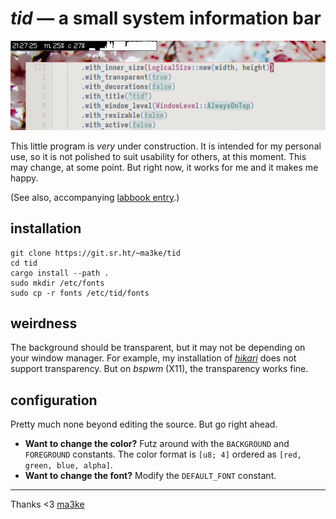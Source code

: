 # _tid_ &mdash; a small system information bar

![screenshot of tid in action](example.png)

This little program is _very_ under construction. 
It is intended for my personal use, so it is not polished to suit usability for others, at this moment.
This may change, at some point.
But right now, it works for me and it makes me happy.

(See also, accompanying [labbook entry](https://dwangschematiek.nl/labbook/tid/).)

## installation

```
git clone https://git.sr.ht/~ma3ke/tid
cd tid
cargo install --path .
sudo mkdir /etc/fonts
sudo cp -r fonts /etc/tid/fonts
```

## weirdness

The background should be transparent, but it may not be depending on your window manager.
For example, my installation of [_hikari_](https://hikari.acmelabs.space/) does not support transparency.
But on _bspwm_ (X11), the transparency works fine.

## configuration

Pretty much none beyond editing the source.
But go right ahead.

- **Want to change the color?** Futz around with the `BACKGROUND` and `FOREGROUND` constants.
The color format is `[u8; 4]` ordered as `[red, green, blue, alpha]`.
- **Want to change the font?** Modify the `DEFAULT_FONT` constant.

---

Thanks &lt;3 [ma3ke](https://dwangschematiek.nl)
